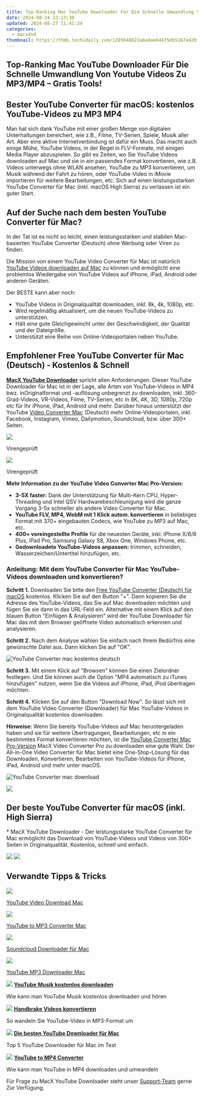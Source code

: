 ```yaml
---
title: Top-Ranking Mac YouTube Downloader Für Die Schnelle Umwandlung Von Youtube Videos Zu MP3/MP4 – Gratis Tools!
date: 2024-08-24 23:13:30
updated: 2024-08-27 11:41:24
categories:
  - macxdvd
thumbnail: https://thmb.techidaily.com/1285640821abadae64475db5187a42bfa0d643a297eba82ebbb288218a3b2d87.jpg
---
```


## Top-Ranking Mac YouTube Downloader Für Die Schnelle Umwandlung Von Youtube Videos Zu MP3/MP4 – Gratis Tools!

## Bester YouTube Converter für macOS: kostenlos YouTube-Videos zu MP3 MP4

Man hat sich dank YouTube mit einer großen Menge von digitalen Unterhaltungen bereichert, wie z.B., Filme, TV-Serien, Spiele, Musik aller Art. Aber eine aktive Internetverbindung ist dafür ein Muss. Das macht auch einige Mühe, YouTube Videos, in der Regel in FLV-Formate, mit einigen Media Player abzuspielen. So gibt es Zeiten, wo Sie YouTube Videos downloaden auf Mac und sie in ein passendes Format konvertieren, wie z.B. Videos unterwegs ohne WLAN ansehen, YouTube zu MP3 konvertieren, um Musik während der Fahrt zu hören, oder YouTube-Video in iMovie importieren für weitere Bearbeitungen, etc. Sich auf einen leistungsstarken YouTube Converter für Mac (inkl. macOS High Sierra) zu verlassen ist ein guter Start. 



## Auf der Suche nach dem besten YouTube Converter für Mac?

In der Tat ist es nicht so leicht, einen leistungsstarken und stabilen Mac-basierten YouTube Converter (Deutsch) ohne Werbung oder Viren zu finden. 

Die Mission von einem YouTube Video Converter für Mac ist natürlich [YouTube Videos downloaden auf Mac](https://tools.techidaily.com/macxdvd/products/) zu können und ermöglicht eine problemlos Wiedergabe von YouTube Videos auf iPhone, iPad, Android oder anderen Geräten.

Der BESTE kann aber noch:

* YouTube Videos in Originalqualität downloaden, inkl. 8k, 4k, 1080p, etc.
* Wird regelmäßig aktualisiert, um die neuen YouTube-Videos zu unterstützen.
* Hält eine gute Gleichgewincht unter der Geschwindigkeit, der Qualität und der Dateigröße.
* Unterstützt eine Reihe von Online-Videoportalen neben YouTube.



## Empfohlener Free YouTube Converter für Mac (Deutsch) - Kostenlos & Schnell

**[MacX YouTube Downloader](https://tools.techidaily.com/macxdvd/products/)** spricht allen Anforderungen. Dieser YouTube Downloader für Mac ist in der Lage, alle Arten von YouTube-Videos in MP4 bwz. inOriginalformat und -auflösung unbegrenzt zu downloaden, inkl. 360-Grad-Videos, VR-Videos, Filme, TV-Serien, etc in 8K, 4K, 3D, 1080p, 720p etc für Ihr iPhone, iPad, Android und mehr. Darüber hinaus unterstützt der YouTube [Video Converter Mac](https://tools.techidaily.com/macxdvd/products/) (Deutsch) mehr Online-Videoportalen, inkl. Facebook, Instagram, Vimeo, Dailymotion, Soundcloud, bzw. über 300+ Seiten. 

[![](https://www.macxdvd.com/tutorial-de/howto_image/dfree.png)](https://tools.techidaily.com/macxdvd/products/) 

Virengeprüft

[![](https://www.macxdvd.com/tutorial-de/howto_image/dpro.png)](https://tools.techidaily.com/macxdvd/products/) 

Virengeprüft

**Mehr Information zu der YouTube Video Converter Mac Pro-Version:**

* **3-5X faster:** Dank der Unterstützung für Multi-Kern CPU, Hyper-Threading und Intel QSV Hardwarebeschleunigung wird die ganze Vorgang 3-5x schneller als andere Video Converter für Mac.
* **YouTube FLV, MP4, WebM mit 1 Klick autom. konvertieren** in beliebiges Format mit 370+ eingebauten Codecs, wie YouTube zu MP3 auf Mac, etc.
* **400+ voreingestellte Profile** für die neuesten Geräte, inkl. iPhone X/8/8 Plus, iPad Pro, Samsung Galaxy S8, Xbox One, Windows Phone, etc.
* **Gedownloadete YouTube-Videos anpassen:** trimmen, schneiden, Wasserzeichen/Untertitel hinzufügen, etc.



### Anleitung: Mit dem YouTube Converter für Mac YouTube-Videos downloaden und konvertieren? 

**Schritt 1\.**  Downloaden Sie bitte den [Free YouTube Converter (Deutsch) für macOS](https://tools.techidaily.com/macxdvd/products/) kostenlos. Klicken Sie auf den Button "+". Dann kopieren Sie die Adresse des YouTube-Videos, das Sie auf Mac downloaden möchten und fügen Sie sie dann in das URL-Feld ein. Alternative mit einem Klick auf den blauen Button "Einfügen & Analysieren" wird der YouTube Downloader für Mac das mit dem Browser geöffnete Video automatisch erkennen und analysieren. 

**Schritt 2\.**  Nach dem Analyse wählen Sie einfach nach Ihrem Bedürfnis eine gewünschte Datei aus. Dann klicken Sie auf "OK".

![YouTube Converter mac kostenlos deutsch](https://www.macxdvd.com/tutorial-de/article-image/youtube-video-download-mac.jpg)

**Schritt 3\.** Mit einem Klick auf "Browsen" können Sie einen Zielordner festlegen. Und Sie können auch die Option "MP4 automatisch zu iTunes hinzufügen" nutzen, wenn Sie die Videos auf iPhone, iPad, iPod übertragen möchten.

**Schritt 4\.** Klicken Sie auf den Button "Download Now". So lässt sich mit dem YouTube Video Converter (Downloader) für Mac YouTube-Videos in Originalqualität kostenlos downloaden. 

**Hinweise:** Wenn Sie bereits YouTube-Videos auf Mac heruntergeladen haben und sie für weitere Übertragungen, Bearbeitungen, etc in ein bestimmtes Format konvertieren möchten, ist die [YouTube Converter Mac Pro-Version](https://tools.techidaily.com/macxdvd/products/) MacX Video Converter Pro zu downloaden eine gute Wahl. Der All-in-One Video Converter für Mac bietet eine One-Stop-Lösung für das Downloaden, Konvertieren, Bearbeiten von YouTube-Videos für iPhone, iPad, Android und mehr unter macOS.

![YouTube Converter mac download](https://www.macxdvd.com/tutorial-de/article-image/youtube-converter-mac.jpg)



![](https://www.macxdvd.com/tutorial-de/howto_image/bluray.png) 

## Der beste YouTube Converter für macOS (inkl. High Sierra)

\* MacX YouTube Downloader - Der leistungsstarke YouTube Converter für Mac ermöglicht das Download von YouTube-Videos und Videos von 300+ Seiten in Originalqualität. Kostenlos, schnell und einfach.  

[![](https://www.macxdvd.com/tutorial-de/../seoimage/dfree4.png)](https://tools.techidaily.com/macxdvd/products/) [![](https://www.macxdvd.com/tutorial-de/../seoimage/dpro4.png)](https://tools.techidaily.com/macxdvd/products/) 



## Verwandte Tipps & Tricks

![](https://www.macxdvd.com/tutorial-de/howto_image/youtube1.jpg) 

[YouTube Video Download Mac](https://tools.techidaily.com/macxdvd/products/)

![](https://www.macxdvd.com/tutorial-de/howto_image/youtube2.jpg) 

[YouTube to MP3 Converter Mac](https://tools.techidaily.com/macxdvd/products/)

![](https://www.macxdvd.com/tutorial-de/howto_image/youtube3.jpg) 

[Soundcloud Downloader für Mac](https://tools.techidaily.com/macxdvd/products/)

![](https://www.macxdvd.com/tutorial-de/howto_image/youtube4.jpg) 

[YouTube MP3 Downloader Mac](https://tools.techidaily.com/macxdvd/products/) 

![](https://www.macxdvd.com/tutorial-de/../seoimage/link_icon_blue.png) **[YouTube Musik kostenlos downloaden](https://tools.techidaily.com/macxdvd/products/)** 

Wie kann man YouTube Musik kostenlos downloaden und hören

![](https://www.macxdvd.com/tutorial-de/../seoimage/link_icon_blue.png) **[Handbrake Videos konvertieren](https://tools.techidaily.com/macxdvd/products/)** 

So wandeln Sie YouTube-Video in MP3-Format um

![](https://www.macxdvd.com/tutorial-de/../seoimage/link_icon_blue.png) **[Die besten YouTube Downloader für Mac](https://tools.techidaily.com/macxdvd/products/)** 

Top 5 YouTube Downloader für Mac im Test

![](https://www.macxdvd.com/tutorial-de/../seoimage/link_icon_blue.png) **[YouTube to MP4 Converter](https://tools.techidaily.com/macxdvd/products/)** 

Wie kann man YouTube in MP4 downloaden und umwandeln



Für Frage zu MacX YouTube Downloader steht unser [Support-Team](https://tools.techidaily.com/macxdvd/products/) gerne Zur Verfügung.

<ins class="adsbygoogle"
     style="display:block"
     data-ad-format="autorelaxed"
     data-ad-client="ca-pub-7571918770474297"
     data-ad-slot="1223367746"></ins>



<ins class="adsbygoogle"
     style="display:block"
     data-ad-client="ca-pub-7571918770474297"
     data-ad-slot="8358498916"
     data-ad-format="auto"
     data-full-width-responsive="true"></ins>
